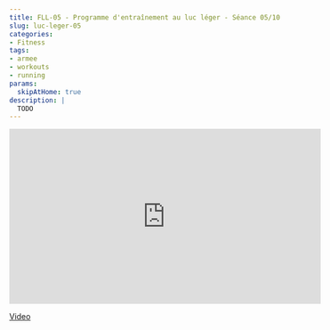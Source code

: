 ```yaml
---
title: FLL-05 - Programme d'entraînement au luc léger - Séance 05/10
slug: luc-leger-05
categories:
- Fitness
tags:
- armee
- workouts
- running
params:
  skipAtHome: true
description: |
  TODO
---
```

<iframe width="560" height="315" src="https://www.youtube.com/embed/jXZzfIpSkc8?si=leyxLiWw8NAhxa2C" title="YouTube video player" frameborder="0" allow="accelerometer; autoplay; clipboard-write; encrypted-media; gyroscope; picture-in-picture; web-share" referrerpolicy="strict-origin-when-cross-origin" allowfullscreen></iframe>

[Video](https://youtu.be/jXZzfIpSkc8?si=leyxLiWw8NAhxa2C)
